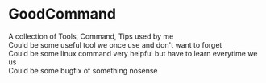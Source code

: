 # GoodCommand
A collection of Tools, Command, Tips  used by me  
Could be some useful tool we once use and don't want to forget  
Could be some linux command very helpful but have to learn everytime we us  
Could be some bugfix of something nosense  
